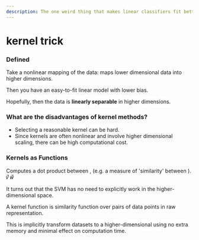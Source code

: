 ```yaml
---
description: The one weird thing that makes linear classifiers fit better.
---
```


# kernel trick

### Defined

Take a nonlinear mapping of the data: maps lower dimensional data into higher dimensions.

Then you have an easy-to-fit linear model with lower bias.

Hopefully, then the data is **linearly separable** in higher dimensions.

### What are the disadvantages of kernel methods? <a id="What-are-the-disadvantages-of-kernel-methods?"></a>

* Selecting a reasonable kernel can be hard.
* Since kernels are often nonlinear and involve higher dimensional scaling, there can be high computational cost.

### Kernels as Functions <a id="Kernels-as-Functions"></a>

Computes a dot product between , \(e.g. a measure of 'similarity' between \). 𝑣⃗ 𝑤⃗ 

It turns out that the SVM has no need to explicitly work in the higher-dimensional space.

A kernel function is similarity function over pairs of data points in raw representation.

This is implicitly transform datasets to a higher-dimensional using no extra memory and minimal effect on computation time.



